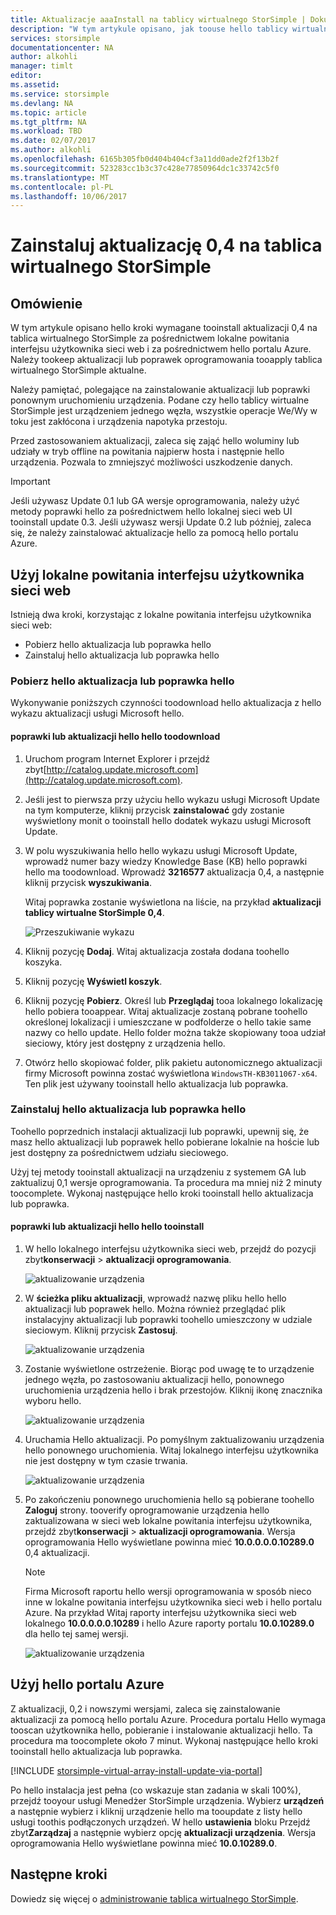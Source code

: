 ```yaml
---
title: Aktualizacje aaaInstall na tablicy wirtualnego StorSimple | Dokumentacja firmy Microsoft
description: "W tym artykule opisano, jak toouse hello tablicy wirtualnego StorSimple web UI tooapply aktualizacji za pomocą hello Azure portal i poprawki — metoda"
services: storsimple
documentationcenter: NA
author: alkohli
manager: timlt
editor: 
ms.assetid: 
ms.service: storsimple
ms.devlang: NA
ms.topic: article
ms.tgt_pltfrm: NA
ms.workload: TBD
ms.date: 02/07/2017
ms.author: alkohli
ms.openlocfilehash: 6165b305fb0d404b404cf3a11dd0ade2f2f13b2f
ms.sourcegitcommit: 523283cc1b3c37c428e77850964dc1c33742c5f0
ms.translationtype: MT
ms.contentlocale: pl-PL
ms.lasthandoff: 10/06/2017
---
```

# <a name="install-update-04-on-your-storsimple-virtual-array"></a>Zainstaluj aktualizację 0,4 na tablica wirtualnego StorSimple

## <a name="overview"></a>Omówienie

W tym artykule opisano hello kroki wymagane tooinstall aktualizacji 0,4 na tablica wirtualnego StorSimple za pośrednictwem lokalne powitania interfejsu użytkownika sieci web i za pośrednictwem hello portalu Azure. Należy tookeep aktualizacji lub poprawek oprogramowania tooapply tablica wirtualnego StorSimple aktualne. 

Należy pamiętać, polegające na zainstalowanie aktualizacji lub poprawki ponownym uruchomieniu urządzenia. Podane czy hello tablicy wirtualne StorSimple jest urządzeniem jednego węzła, wszystkie operacje We/Wy w toku jest zakłócona i urządzenia napotyka przestoju. 

Przed zastosowaniem aktualizacji, zaleca się zająć hello woluminy lub udziały w tryb offline na powitania najpierw hosta i następnie hello urządzenia. Pozwala to zmniejszyć możliwości uszkodzenie danych.

> [!IMPORTANT]
> Jeśli używasz Update 0.1 lub GA wersje oprogramowania, należy użyć metody poprawki hello za pośrednictwem hello lokalnej sieci web UI tooinstall update 0.3. Jeśli używasz wersji Update 0.2 lub później, zaleca się, że należy zainstalować aktualizacje hello za pomocą hello portalu Azure.
 

## <a name="use-hello-local-web-ui"></a>Użyj lokalne powitania interfejsu użytkownika sieci web

Istnieją dwa kroki, korzystając z lokalne powitania interfejsu użytkownika sieci web:

* Pobierz hello aktualizacja lub poprawka hello
* Zainstaluj hello aktualizacja lub poprawka hello

### <a name="download-hello-update-or-hello-hotfix"></a>Pobierz hello aktualizacja lub poprawka hello

Wykonywanie poniższych czynności toodownload hello aktualizacja z hello wykazu aktualizacji usługi Microsoft hello.

#### <a name="toodownload-hello-update-or-hello-hotfix"></a>poprawki lub aktualizacji hello hello toodownload

1. Uruchom program Internet Explorer i przejdź zbyt[http://catalog.update.microsoft.com](http://catalog.update.microsoft.com).

2. Jeśli jest to pierwsza przy użyciu hello wykazu usługi Microsoft Update na tym komputerze, kliknij przycisk **zainstalować** gdy zostanie wyświetlony monit o tooinstall hello dodatek wykazu usługi Microsoft Update.

3. W polu wyszukiwania hello hello wykazu usługi Microsoft Update, wprowadź numer bazy wiedzy Knowledge Base (KB) hello poprawki hello ma toodownload. Wprowadź **3216577** aktualizacja 0,4, a następnie kliknij przycisk **wyszukiwania**.
   
    Witaj poprawka zostanie wyświetlona na liście, na przykład **aktualizacji tablicy wirtualne StorSimple 0,4**.
   
    ![Przeszukiwanie wykazu](./media/storsimple-virtual-array-install-update-04/download1.png)

4. Kliknij pozycję **Dodaj**. Witaj aktualizacja została dodana toohello koszyka.

5. Kliknij pozycję **Wyświetl koszyk**.

6. Kliknij pozycję **Pobierz**. Określ lub **Przeglądaj** tooa lokalnego lokalizację hello pobiera tooappear. Witaj aktualizacje zostaną pobrane toohello określonej lokalizacji i umieszczane w podfolderze o hello takie same nazwy co hello update. Hello folder można także skopiowany tooa udział sieciowy, który jest dostępny z urządzenia hello.

7. Otwórz hello skopiować folder, plik pakietu autonomicznego aktualizacji firmy Microsoft powinna zostać wyświetlona `WindowsTH-KB3011067-x64`. Ten plik jest używany tooinstall hello aktualizacja lub poprawka.

### <a name="install-hello-update-or-hello-hotfix"></a>Zainstaluj hello aktualizacja lub poprawka hello

Toohello poprzednich instalacji aktualizacji lub poprawki, upewnij się, że masz hello aktualizacji lub poprawek hello pobierane lokalnie na hoście lub jest dostępny za pośrednictwem udziału sieciowego. 

Użyj tej metody tooinstall aktualizacji na urządzeniu z systemem GA lub zaktualizuj 0,1 wersje oprogramowania. Ta procedura ma mniej niż 2 minuty toocomplete. Wykonaj następujące hello kroki tooinstall hello aktualizacja lub poprawka.

#### <a name="tooinstall-hello-update-or-hello-hotfix"></a>poprawki lub aktualizacji hello hello tooinstall

1. W hello lokalnego interfejsu użytkownika sieci web, przejdź do pozycji zbyt**konserwacji** > **aktualizacji oprogramowania**.
   
    ![aktualizowanie urządzenia](./media/storsimple-virtual-array-install-update/update1m.png)

2. W **ścieżka pliku aktualizacji**, wprowadź nazwę pliku hello hello aktualizacji lub poprawek hello. Można również przeglądać plik instalacyjny aktualizacji lub poprawki toohello umieszczony w udziale sieciowym. Kliknij przycisk **Zastosuj**.
   
    ![aktualizowanie urządzenia](./media/storsimple-virtual-array-install-update/update2m.png)

3. Zostanie wyświetlone ostrzeżenie. Biorąc pod uwagę te to urządzenie jednego węzła, po zastosowaniu aktualizacji hello, ponownego uruchomienia urządzenia hello i brak przestojów. Kliknij ikonę znacznika wyboru hello.
   
   ![aktualizowanie urządzenia](./media/storsimple-virtual-array-install-update/update3m.png)

4. Uruchamia Hello aktualizacji. Po pomyślnym zaktualizowaniu urządzenia hello ponownego uruchomienia. Witaj lokalnego interfejsu użytkownika nie jest dostępny w tym czasie trwania.
   
    ![aktualizowanie urządzenia](./media/storsimple-virtual-array-install-update/update5m.png)

5. Po zakończeniu ponownego uruchomienia hello są pobierane toohello **Zaloguj** strony. tooverify oprogramowanie urządzenia hello zaktualizowana w sieci web lokalne powitania interfejsu użytkownika, przejdź zbyt**konserwacji** > **aktualizacji oprogramowania**. Wersja oprogramowania Hello wyświetlane powinna mieć **10.0.0.0.0.10289.0** 0,4 aktualizacji.
   
   > [!NOTE]
   > Firma Microsoft raportu hello wersji oprogramowania w sposób nieco inne w lokalne powitania interfejsu użytkownika sieci web i hello portalu Azure. Na przykład Witaj raporty interfejsu użytkownika sieci web lokalnego **10.0.0.0.0.10289** i hello Azure raporty portalu **10.0.10289.0** dla hello tej samej wersji.
   
    ![aktualizowanie urządzenia](./media/storsimple-virtual-array-install-update/update6m.png)

## <a name="use-hello-azure-portal"></a>Użyj hello portalu Azure

Z aktualizacji, 0,2 i nowszymi wersjami, zaleca się zainstalowanie aktualizacji za pomocą hello portalu Azure. Procedura portalu Hello wymaga tooscan użytkownika hello, pobieranie i instalowanie aktualizacji hello. Ta procedura ma toocomplete około 7 minut. Wykonaj następujące hello kroki tooinstall hello aktualizacja lub poprawka.

[!INCLUDE [storsimple-virtual-array-install-update-via-portal](../../includes/storsimple-virtual-array-install-update-via-portal-04.md)]

Po hello instalacja jest pełna (co wskazuje stan zadania w skali 100%), przejdź tooyour usługi Menedżer StorSimple urządzenia. Wybierz **urządzeń** a następnie wybierz i kliknij urządzenie hello ma tooupdate z listy hello usługi toothis podłączonych urządzeń. W hello **ustawienia** bloku Przejdź zbyt**Zarządzaj** a następnie wybierz opcję **aktualizacji urządzenia**. Wersja oprogramowania Hello wyświetlane powinna mieć **10.0.10289.0**.


## <a name="next-steps"></a>Następne kroki

Dowiedz się więcej o [administrowanie tablica wirtualnego StorSimple](storsimple-ova-web-ui-admin.md).

